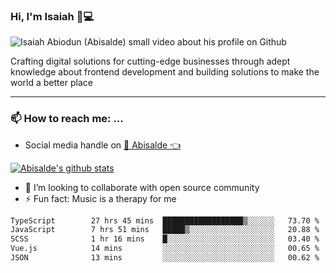 ### Hi, I'm Isaiah 🌻💻

<img src="https://res.cloudinary.com/abisalde/image/upload/c_scale,h_311,w_816/v1616039512/Abisalde_github.gif" alt="Isaiah Abiodun (Abisalde) small video about his profile on Github">

Crafting digital solutions for cutting-edge businesses through adept knowledge about frontend development and building solutions to make the world a better place
<hr>

### 📫 How to reach me: ...
- Social media handle on <a href="https://twitter.com/abisalde">🔔  Abisalde   👈</a>


[![Abisalde's github stats](https://github-readme-stats.vercel.app/api?username=abisalde)](https://github.com/abisalde/github-readme-stats)

- 👯 I’m looking to collaborate with open source community
- ⚡ Fun fact: Music is a therapy for me


<!--
**abisalde/Abisalde** is a ✨ _special_ ✨ repository because its `README.md` (this file) appears on your GitHub profile.

Here are some ideas to get you started:


- 👯 I’m looking to collaborate with open source community
- 🤔 I’m looking for help with ...
- 💬 Ask me about ...
- 📫 How to reach me: ...
- 😄 Pronouns: ...
- ⚡ Fun fact: ...
-->

<!--START_SECTION:waka-->

```txt
TypeScript        27 hrs 45 mins  ██████████████████▒░░░░░░   73.70 %
JavaScript        7 hrs 51 mins   █████▒░░░░░░░░░░░░░░░░░░░   20.88 %
SCSS              1 hr 16 mins    █░░░░░░░░░░░░░░░░░░░░░░░░   03.40 %
Vue.js            14 mins         ░░░░░░░░░░░░░░░░░░░░░░░░░   00.65 %
JSON              13 mins         ░░░░░░░░░░░░░░░░░░░░░░░░░   00.62 %
```

<!--END_SECTION:waka-->


